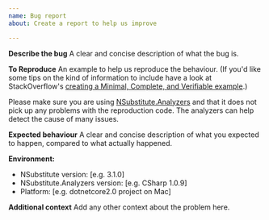 ```yaml
---
name: Bug report
about: Create a report to help us improve

---
```


**Describe the bug**
A clear and concise description of what the bug is.

**To Reproduce**
An example to help us reproduce the behaviour. (If you'd like some tips on the kind of information to include have a look at StackOverflow's [creating a Minimal, Complete, and Verifiable example](https://stackoverflow.com/help/mcve).)

Please make sure you are using [NSubstitute.Analyzers](https://nsubstitute.github.io/help/nsubstitute-analysers/) and that it does not pick up any problems with the reproduction code. The analyzers can help detect the cause of many issues.

**Expected behaviour**
A clear and concise description of what you expected to happen, compared to what actually happened.

**Environment:**
 - NSubstitute version: [e.g. 3.1.0]
 - NSubstitute.Analyzers version: [e.g. CSharp 1.0.9]
 - Platform: [e.g. dotnetcore2.0 project on Mac]

**Additional context**
Add any other context about the problem here.
